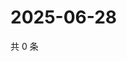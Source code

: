 # 2025-06-28

共 0 条

<!-- BEGIN ZHIHUQUESTIONS -->
<!-- 最后更新时间 Sat Jun 28 2025 11:39:52 GMT+0800 (China Standard Time) -->

<!-- END ZHIHUQUESTIONS -->
